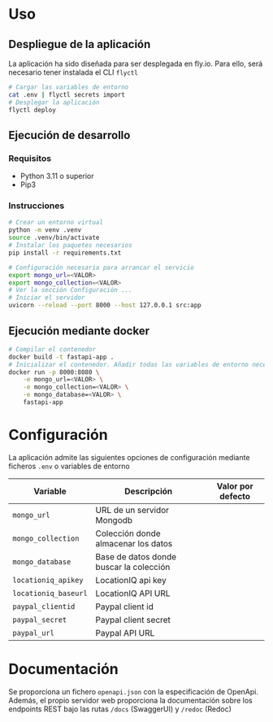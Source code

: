 # Uso

## Despliegue de la aplicación

La aplicación ha sido diseñada para ser desplegada en fly.io. Para ello, será
necesario tener instalada el CLI `flyctl`

```sh
# Cargar las variables de entorno
cat .env | flyctl secrets import
# Desplegar la aplicación
flyctl deploy
```

## Ejecución de desarrollo

### Requisitos

- Python 3.11 o superior
- Pip3

### Instrucciones

```sh
# Crear un entorno virtual
python -m venv .venv
source .venv/bin/activate
# Instalar los paquetes necesarios
pip install -r requirements.txt

# Configuración necesaria para arrancar el servicio
export mongo_url=<VALOR>
export mongo_collection=<VALOR>
# Ver la sección Configuración ...
# Iniciar el servidor
uvicorn --reload --port 8000 --host 127.0.0.1 src:app
```

## Ejecución mediante docker

```sh
# Compilar el contenedor
docker build -t fastapi-app .
# Inicializar el contenedor. Añadir todas las variables de entorno necesarias
docker run -p 8000:8080 \
    -e mongo_url=<VALOR> \
    -e mongo_collection=<VALOR> \
    -e mongo_database=<VALOR> \
    fastapi-app
```

# Configuración

La aplicación admite las siguientes opciones de configuración mediante ficheros
`.env` o variables de entorno

| Variable             | Descripción                             | Valor por defecto |
| -------------------- | --------------------------------------- | ----------------- |
| `mongo_url`          | URL de un servidor Mongodb              |                   |
| `mongo_collection`   | Colección donde almacenar los datos     |                   |
| `mongo_database`     | Base de datos donde buscar la colección |                   |
| `locationiq_apikey`  | LocationIQ api key                      |                   |
| `locationiq_baseurl` | LocationIQ API URL                      |                   |
| `paypal_clientid`    | Paypal client id                        |                   |
| `paypal_secret`      | Paypal client secret                    |                   |
| `paypal_url`         | Paypal API URL                          |                   |

# Documentación

Se proporciona un fichero `openapi.json` con la especificación de OpenApi.
Además, el propio servidor web proporciona la documentación sobre los endpoints
REST bajo las rutas `/docs` (SwaggerUI) y `/redoc` (Redoc)
